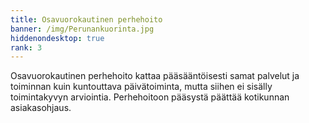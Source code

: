 ```yaml
---
title: Osavuorokautinen perhehoito
banner: /img/Perunankuorinta.jpg
hiddenondesktop: true
rank: 3
---
```


Osavuorokautinen perhehoito kattaa pääsääntöisesti samat palvelut ja toiminnan kuin kuntouttava päivätoiminta, mutta siihen ei sisälly toimintakyvyn arviointia. Perhehoitoon pääsystä päättää kotikunnan asiakasohjaus.
